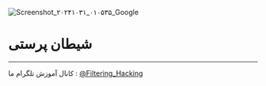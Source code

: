 ![Screenshot_۲۰۲۴۱۰۳۱_۰۱۰۵۳۵_Google](https://github.com/user-attachments/assets/57e1dfe1-9f6f-4697-87dc-4e4bf3bc9020)
# شیطان پرستی
--------------------
کانال آموزش تلگرام ما :
[@Filtering_Hacking](https://t.me/Filtering_Hacking)
